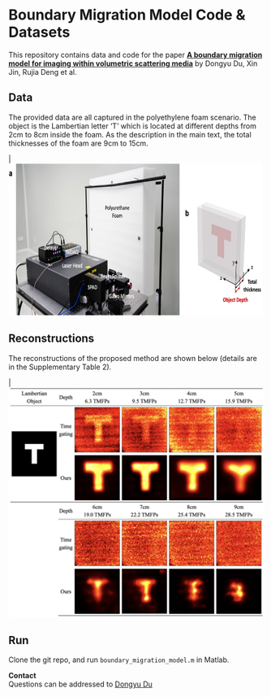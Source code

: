 # Boundary Migration Model Code & Datasets

This repository contains data and code for the paper __[A boundary migration model for imaging within volumetric scattering media](https://www.nature.com/articles/s41467-022-30948-7)__ by Dongyu Du, Xin Jin, Rujia Deng et al. 

## Data
The provided data are all captured in the polyethylene foam scenario. The object is the Lambertian letter ‘T’ which is located at different depths from 2cm to 8cm inside the foam. As the description in the main text, the total thicknesses of the foam are 9cm to 15cm. 

|<img src="fig/Foam_scenario.jpg" width="500" height="300" style="padding-right:20px;" />

## Reconstructions

The reconstructions of the proposed method are shown below (details are in the Supplementary Table 2). 

|<img src="fig/results.png"  />


## Run
Clone the git repo,  and run `boundary_migration_model.m` in Matlab.

**Contact**  
Questions can be addressed to [Dongyu Du](mailto:dudy19@mails.tsinghua.edu.cn)
